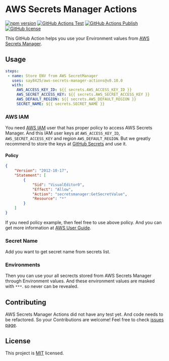 # AWS Secrets Manager Actions

[![npm version](https://img.shields.io/npm/v/aws-secrets-manager-actions?color=cb3837&logo=npm)](https://www.npmjs.com/package/aws-secrets-manager-actions)
[![GitHub Actions Test](https://github.com/say8425/aws-secrets-manager-actions/workflows/Test/badge.svg)](https://github.com/say8425/aws-secrets-manager-actions/actions?query=workflow%3ATest)
[![GitHub Actions Publish](https://github.com/say8425/aws-secrets-manager-actions/workflows/Publish/badge.svg)](https://github.com/say8425/aws-secrets-manager-actions/actions?query=workflow%3APublish)
[![GitHub license](https://img.shields.io/badge/license-MIT-blue.svg)](https://github.com/say8425/aws-secrets-manager-actions/blob/master/LICENSE)

This GitHub Action helps you use your Environment values from [AWS Secrets Manager](https://aws.amazon.com/secrets-manager).

## Usage

```yaml
steps:
 - name: Store ENV from AWS SecretManager
   uses: say8425/aws-secrets-manager-actions@v0.10.0
   with:
     AWS_ACCESS_KEY_ID: ${{ secrets.AWS_ACCESS_KEY_ID }}
     AWS_SECRET_ACCESS_KEY: ${{ secrets.AWS_SECRET_ACCESS_KEY }}
     AWS_DEFAULT_REGION: ${{ secrets.AWS_DEFAULT_REGION }}
     SECRET_NAME: ${{ secrets.SECRET_NAME }}
```

### AWS IAM

You need [AWS IAM](https://aws.amazon.com/iam) user that has proper policy to access AWS Secrets Manager. And this IAM user keys at `AWS_ACCESS_KEY_ID`, `AWS_SECRET_ACCESS_KEY` and region `AWS_DEFAULT_REGION`. But we greatly recommend to store the keys at [GitHub Secrets](https://help.github.com/en/actions/automating-your-workflow-with-github-actions/creating-and-using-encrypted-secrets) and use it.

#### Policy

```json
{
    "Version": "2012-10-17",
    "Statement": [
        {
            "Sid": "VisualEditor0",
            "Effect": "Allow",
            "Action": "secretsmanager:GetSecretValue",
            "Resource": "*"
        }
    ]
}
```

If you need policy example, then feel free to use above policy. And you can get more information at [AWS User Guide](https://docs.aws.amazon.com/secretsmanager/latest/userguide/auth-and-access_identity-based-policies.html#permissions_grant-get-secret-value-to-one-secret).


### Secret Name

Add you want to get secret name from secrets list.

### Environments

Then you can use your all secrects stored from AWS Secrets Manager through Environment values. And these environment values are masked with `***`. so never can be revealed.

## Contributing

AWS Secrets Manager Actions did not have any test yet. And code needs to be refactored.
So your Contributions are welcome! Feel free to check [issues page](https://github.com/say8425/aws-secrets-manager-action/issues).

## License

This project is [MIT](https://github.com/say8425/aws-secrets-manager-action/blob/master/LICENSE) licensed.
